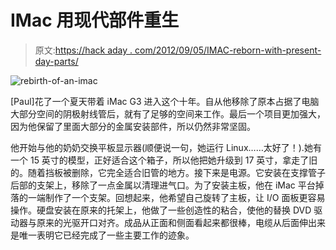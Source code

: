 # IMac 用现代部件重生

> 原文:[https://hack aday . com/2012/09/05/IMAC-reborn-with-present-day-parts/](https://hackaday.com/2012/09/05/imac-reborn-with-present-day-parts/)

![](../Images/6554e572df2a2652a96906b6b5712709.png "rebirth-of-an-imac")

[Paul]花了一个夏天带着 iMac G3 进入这个十年。自从他移除了原本占据了电脑大部分空间的阴极射线管后，就有了足够的空间来工作。最后一个项目更加强大，因为他保留了里面大部分的金属安装部件，所以仍然非常坚固。

他开始与他的奶奶交换平板显示器(顺便说一句，她运行 Linux……太好了！).她有一个 15 英寸的模型，正好适合这个箱子，所以他把她升级到 17 英寸，拿走了旧的。随着挡板被删除，它完全适合旧管的地方。接下来是电源。它安装在支撑管子后部的支架上，移除了一点金属以清理进气口。为了安装主板，他在 iMac 平台掉落的一端制作了一个支架。回想起来，他希望自己旋转了主板，让 I/O 面板更容易操作。硬盘安装在原来的托架上，他做了一些创造性的粘合，使他的替换 DVD 驱动器与原来的光驱开口对齐。成品从正面和侧面看起来都很棒，电缆从后面伸出来是唯一表明它已经完成了一些主要工作的迹象。